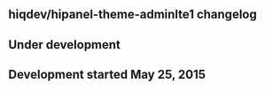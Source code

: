hiqdev/hipanel-theme-adminlte1 changelog
----------------------------------------

## Under development


## Development started May 25, 2015

